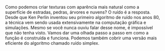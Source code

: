 Como podemos criar texturas com aparência mais natural como a superfície de estradas, pedras, árvores e nuvens? O ruído é a resposta.
Desde que Ken Perlin inventou seu primeiro algoritmo de ruído nos anos 80, a técnica vem sendo usada extensivamente na computação gráfica e simulações. Mesmo se você nunca ouviu falar desse nome, é impossível que não tenha visto. Vamos dar uma olhada passo a passo em como a função é construída e funciona. Podemos também cobrir uma versão mais eficiente do algoritmo chamado ruído simplex.

